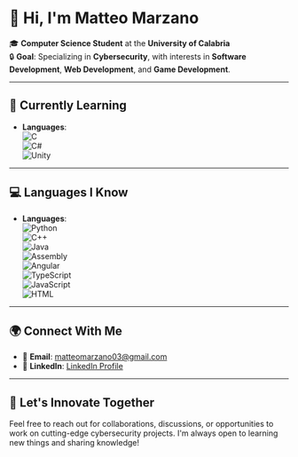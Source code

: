 # 👋 Hi, I'm Matteo Marzano

🎓 **Computer Science Student** at the **University of Calabria**  
🔒 **Goal**: Specializing in **Cybersecurity**, with interests in **Software Development**, **Web Development**, and **Game Development**.

---

## 🌱 **Currently Learning**

- **Languages**:  
  ![C](https://img.shields.io/badge/C-A8B9CC?style=flat&logo=c&logoColor=white)  
  ![C#](https://img.shields.io/badge/C%23-239120?style=flat&logo=csharp&logoColor=white)  
  ![Unity](https://img.shields.io/badge/Unity-000000?style=flat&logo=unity&logoColor=white)  

---

## 💻 **Languages I Know**

- **Languages**:  
  ![Python](https://img.shields.io/badge/Python-3776AB?style=flat&logo=python&logoColor=white)  
  ![C++](https://img.shields.io/badge/C%2B%2B-00599C?style=flat&logo=c%2B%2B&logoColor=white)  
  ![Java](https://img.shields.io/badge/Java-007396?style=flat&logo=java&logoColor=white)  
  ![Assembly](https://img.shields.io/badge/ARM-000000?style=flat&logo=arm&logoColor=white)  
  ![Angular](https://img.shields.io/badge/Angular-E23237?style=flat&logo=angular&logoColor=white)  
  ![TypeScript](https://img.shields.io/badge/TypeScript-3178C6?style=flat&logo=typescript&logoColor=white)  
  ![JavaScript](https://img.shields.io/badge/JavaScript-F7DF1E?style=flat&logo=javascript&logoColor=black)  
  ![HTML](https://img.shields.io/badge/HTML-E34F26?style=flat&logo=html5&logoColor=white)  

---

## 🌍 **Connect With Me**

- 📧 **Email**: [matteomarzano03@gmail.com](mailto:matteomarzano03@gmail.com)  
- 💼 **LinkedIn**: [LinkedIn Profile](https://www.linkedin.com/in/matteomarzano/)

---

## 🚀 **Let's Innovate Together**

Feel free to reach out for collaborations, discussions, or opportunities to work on cutting-edge cybersecurity projects. I'm always open to learning new things and sharing knowledge!
